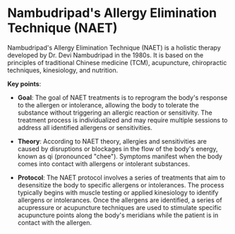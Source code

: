 <!--
source: gpt-3 + jph editing
abbr: NAET
tags: tests traditional-chinese-medicine allergies
-->

# Nambudripad's Allergy Elimination Technique (NAET)

Nambudripad's Allergy Elimination Technique (NAET) is a holistic therapy developed by Dr. Devi Nambudripad in the 1980s. It is based on the principles of traditional Chinese medicine (TCM), acupuncture, chiropractic techniques, kinesiology, and nutrition.

**Key points**:

* **Goal**: The goal of NAET treatments is to reprogram the body's response to the allergen or intolerance, allowing the body to tolerate the substance without triggering an allergic reaction or sensitivity. The treatment process is individualized and may require multiple sessions to address all identified allergens or sensitivities.

* **Theory**: According to NAET theory, allergies and sensitivities are caused by disruptions or blockages in the flow of the body's energy, known as qi (pronounced "chee"). Symptoms manifest when the body comes into contact with allergens or intolerant substances.

* **Protocol**: The NAET protocol involves a series of treatments that aim to desensitize the body to specific allergens or intolerances. The process typically begins with muscle testing or applied kinesiology to identify allergens or intolerances. Once the allergens are identified, a series of acupressure or acupuncture techniques are used to stimulate specific acupuncture points along the body's meridians while the patient is in contact with the allergen.

